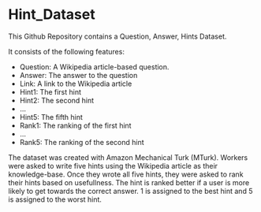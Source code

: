 # Hint_Dataset
This Github Repository contains a Question, Answer, Hints Dataset. 

It consists of the following features:

* Question: A Wikipedia article-based question.
* Answer: The answer to the question
* Link: A link to the Wikipedia article
* Hint1: The first hint
* Hint2: The second hint
* ...
* Hint5: The fifth hint
* Rank1: The ranking of the first hint
* ...
* Rank5: The ranking of the second hint

The dataset was created with Amazon Mechanical Turk (MTurk).
Workers were asked to write five hints using the Wikipedia article as their knowledge-base.
Once they wrote all five hints, they were asked to rank their hints based on usefullness. The hint is ranked better if a user is more likely to get towards the correct answer. 1 is assigned to the best hint and 5 is assigned to the worst hint.



